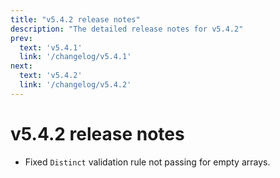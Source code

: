 ```yaml
---
title: "v5.4.2 release notes"
description: "The detailed release notes for v5.4.2"
prev:
  text: 'v5.4.1'
  link: '/changelog/v5.4.1'
next:
  text: 'v5.4.2'
  link: '/changelog/v5.4.2'
---
```


# v5.4.2 release notes

- Fixed `Distinct` validation rule not passing for empty arrays.
